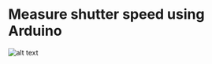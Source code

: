 # Measure shutter speed using Arduino
![alt text](https://imgshare.io/images/2021/03/10/P_20210310_192110.md.jpg)
